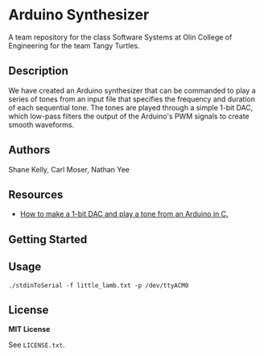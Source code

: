 # Arduino Synthesizer

A team repository for the class Software Systems at Olin College of Engineering for the team Tangy Turtles.

## Description

We have created an Arduino synthesizer that can be commanded to play a series of tones from an input file that specifies the frequency and duration of each sequential tone. The tones are played through a simple 1-bit DAC, which low-pass filters the output of the Arduino's PWM signals to create smooth waveforms.

## Authors

Shane Kelly, Carl Moser, Nathan Yee

## Resources

* [How to make a 1-bit DAC and play a tone from an Arduino in C.](http://makezine.com/projects/make-35/advanced-arduino-sound-synthesis/)

## Getting Started

## Usage

`./stdinToSerial -f little_lamb.txt -p /dev/ttyACM0`

## License

**MIT License**

See `LICENSE.txt`.
